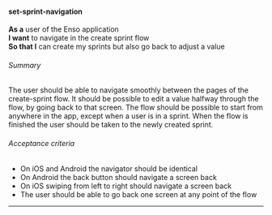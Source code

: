 #### set-sprint-navigation
**As a** user of the Enso application <br />
**I want** to navigate in the create sprint flow <br />
**So that I** can create my sprints but also go back to adjust a value

###### Summary
The user should be able to navigate smoothly between the pages of the create-sprint flow. It should be possible to edit a value halfway through the flow, by going back to that screen. The flow should be possible to start from anywhere in the app, except when a user is in a sprint. When the flow is finished the user should be taken to the newly created sprint.

###### Acceptance criteria
- On iOS and Android the navigator should be identical
- On Android the back button should navigate a screen back
- On iOS swiping from left to right should navigate a screen back
- The user should be able to go back one screen at any point of the flow

---
